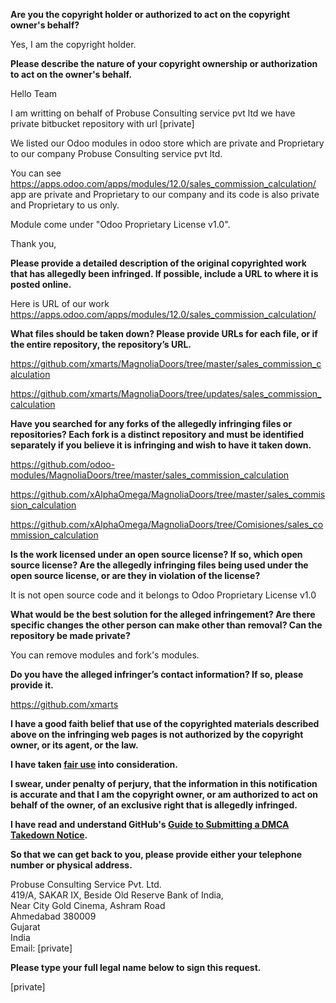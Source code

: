 **Are you the copyright holder or authorized to act on the copyright owner's behalf?**  
  
Yes, I am the copyright holder.  
  
**Please describe the nature of your copyright ownership or authorization to act on the owner's behalf.**  
  
Hello Team  
  
I am writting on behalf of Probuse Consulting service pvt ltd we have private bitbucket repository with url [private]
  
We listed our Odoo modules in odoo store which are private and Proprietary to our company Probuse Consulting service pvt ltd.  
  
You can see https://apps.odoo.com/apps/modules/12.0/sales_commission_calculation/ app are private and Proprietary to our company and its code is also private and Proprietary to us only.  
  
Module come under "Odoo Proprietary License v1.0".  
  
Thank you,  
  
**Please provide a detailed description of the original copyrighted work that has allegedly been infringed. If possible, include a URL to where it is posted online.**  
  
Here is URL of our work https://apps.odoo.com/apps/modules/12.0/sales_commission_calculation/  
  
**What files should be taken down? Please provide URLs for each file, or if the entire repository, the repository’s URL.**  
  
https://github.com/xmarts/MagnoliaDoors/tree/master/sales_commission_calculation  
  
https://github.com/xmarts/MagnoliaDoors/tree/updates/sales_commission_calculation  
  
**Have you searched for any forks of the allegedly infringing files or repositories? Each fork is a distinct repository and must be identified separately if you believe it is infringing and wish to have it taken down.**  
  
https://github.com/odoo-modules/MagnoliaDoors/tree/master/sales_commission_calculation  
  
https://github.com/xAlphaOmega/MagnoliaDoors/tree/master/sales_commission_calculation  
  
https://github.com/xAlphaOmega/MagnoliaDoors/tree/Comisiones/sales_commission_calculation  
  
**Is the work licensed under an open source license? If so, which open source license? Are the allegedly infringing files being used under the open source license, or are they in violation of the license?**  
  
It is not open source code and it belongs to Odoo Proprietary License v1.0  
  
**What would be the best solution for the alleged infringement? Are there specific changes the other person can make other than removal? Can the repository be made private?**  
  
You can remove modules and fork's modules.  
  
**Do you have the alleged infringer’s contact information? If so, please provide it.**  
  
https://github.com/xmarts  
  
**I have a good faith belief that use of the copyrighted materials described above on the infringing web pages is not authorized by the copyright owner, or its agent, or the law.**  
  
**I have taken <a href="https://www.lumendatabase.org/topics/22">fair use</a> into consideration.**  
  
**I swear, under penalty of perjury, that the information in this notification is accurate and that I am the copyright owner, or am authorized to act on behalf of the owner, of an exclusive right that is allegedly infringed.**  
  
**I have read and understand GitHub's <a href="https://help.github.com/articles/guide-to-submitting-a-dmca-takedown-notice/">Guide to Submitting a DMCA Takedown Notice</a>.**  
  
**So that we can get back to you, please provide either your telephone number or physical address.**  
  
Probuse Consulting Service Pvt. Ltd.  
419/A, SAKAR IX, Beside Old Reserve Bank of India,  
Near City Gold Cinema, Ashram Road  
Ahmedabad 380009  
Gujarat  
India  
Email: [private]  
  
**Please type your full legal name below to sign this request.**  
  
[private]  

